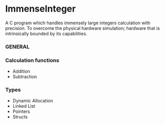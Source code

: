# ImmenseInteger

A C program which handles immensely large integers calculation with precision. 
To overcome the physical hardware simulation; hardware that is intrinsically bounded by its capabilities. 


### GENERAL

### Calculation functions 
* Addition
* Subtraction

### Types 
* Dynamic Allocation 
* Linked List
* Pointers
* Structs 


